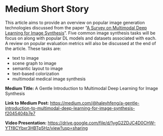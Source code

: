 # Medium Short Story

This article aims to provide an overview on popular image generation technologies discussed from the paper “[A Survey on Multimodal Deep Learning for Image Synthesis](https://dl-acm-org.libaccess.sjlibrary.org/doi/pdf/10.1145/3461353.3461388)”. Five common image synthesis tasks will be focus on along with popular DL models and datasets associated with each. A review on popular evaluation metrics will also be discussed at the end of the article. These tasks are:
* text to image
* scene graph to image
* semantic layout to image
* text-based colorization
* multimodal medical image synthesis


**Medium Title:** A Gentle Introduction to Multimodal Deep Learning for Image Synthesis

**Link to Medium Post:** https://medium.com/@haleyhfeng/a-gentle-introduction-to-multimodal-deep-learning-for-image-synthesis-f2045404b7e7

**Video Presentation:** https://drive.google.com/file/d/1ygG2ZDJC4D0CHW-YTf8CYbxr3HBTp5Hz/view?usp=sharing


